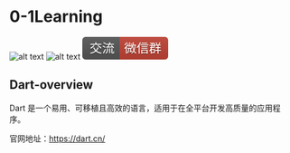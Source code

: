 # 0-1Learning

![alt text](../../static/common/svg/luoxiaosheng.svg "公众号")
![alt text](../../static/common/svg/luoxiaosheng_learning.svg "学习")
![alt text](../../static/common/svg/luoxiaosheng_wechat.svg "微信")

## Dart-overview
Dart 是一个易用、可移植且高效的语言，适用于在全平台开发高质量的应用程序。

官网地址：https://dart.cn/
